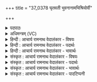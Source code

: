 +++
title = "37_0378 घृतवती भुवनानामभिश्रियोर्वी"

+++
<details><summary>पदपाठः</summary>

घृ꣣त꣡व꣢ती꣣इ꣡ति꣢। भु꣡व꣢꣯नानाम्। अ꣣भिश्रि꣡या꣢। अ꣣भि। श्रि꣡या꣢꣯। उ꣣र्वी꣡इति꣢। पृ꣣थ्वी꣡इति꣢। म꣣धुदु꣡घे꣢। म꣣धु। दु꣢घे꣣इ꣡ति꣢। सु꣣पे꣡श꣢सा। सु꣣। पे꣡श꣢꣯सा। द्या꣡वा꣢꣯। पृ꣣थिवी꣡इति꣢। व꣡रु꣢꣯णस्य। ध꣡र्म꣢꣯णा। वि꣡ष्क꣢꣯भिते। वि। स्क꣣भितेइ꣡ति꣢। अ꣣ज꣡रे꣢। अ꣣। ज꣢रे꣢꣯इ꣡ति꣢। भू꣡रि꣢꣯रेतसा। भू꣡रि꣢꣯। रेत꣣सा। ३७८।
</details>

<details><summary>अधिमन्त्रम् (VC)</summary>

- द्यावापृथिवी
- भरद्वाजो बार्हस्पत्यः
- जगती
- निषादः
- ऐन्द्रं काण्डम्
</details>

<details><summary>हिन्दी : आचार्य रामनाथ वेदालंकार - विषयः</summary>

अगले मन्त्र के देवता द्यावापृथिवी हैं। इसमें कैसे द्युलोक और भूलोक किस प्रकार धृत हैं, यह वर्णन है।
</details>

<details><summary>हिन्दी : आचार्य रामनाथ वेदालंकार - पदार्थः</summary>

पदार्थान्वयभाषाः -  (घृतवती) दीप्तिवाले और जलवाले, (भुवनानाम्) सब लोकों के (अभिश्रिया) शोभा-जनक (उर्वी) बहुत-से पदार्थों से युक्त, (पृथ्वी) विस्तीर्ण, (मधुदुघे) मधुर आदि रसों से भरनेवाले, (सुपेशसा) उत्कृष्ट सुवर्ण वा उत्कृष्ट रूप-रंग से युक्त, (अजरे) अजीर्ण, अच्छिन्न (भूरिरेतसा) बहुत वीर्य व जल को उत्पन्न करनेवाले (द्यावापृथिवी) द्युलोक और भूमिलोक (वरुणस्य) श्रेष्ठ जगदीश्वर, सूर्य वा वायु के (धर्मणा) आकर्षण, धारण आदि गुण से (विष्कभिते) विशेष रूप से धृत हैं ॥९॥
</details>

<details><summary>हिन्दी : आचार्य रामनाथ वेदालंकार - भावार्थः</summary>

भावार्थभाषाः -  मनुष्यों को चाहिए कि भूलोकविद्या और खगोलविद्या को भली-भाँति जानकर सूर्य, चन्द्रमा, नक्षत्र आदियों से तथा पृथिवी से यथायोग्य लाभ प्राप्त करें। वरुण परमेश्वर ही सूर्य, वायु आदि के द्वारा सब लोकों को आकर्षण, धारण आदि से स्थिर किये हुए है, इसलिए उसे भी कभी नहीं भूलना चाहिए ॥९॥
</details>

<details><summary>संस्कृत : आचार्य रामनाथ वेदालंकार - विषयः</summary>

अथ द्यावापृथिवी देवते। कीदृशे द्यावापृथिव्यौ कथं धृते स्त इत्याह।
</details>

<details><summary>संस्कृत : आचार्य रामनाथ वेदालंकार - पदार्थः</summary>

पदार्थान्वयभाषाः -  (घृतवती) घृतवत्यौ, दीप्तिमत्यौ उदकवत्यौ वा। घृ क्षरणदीप्त्योः। घृतमित्युदकनाम जिघर्तेः सिञ्चतिकर्मणः। निरु० ७।२४। (भुवनानाम्) सर्वेषां लोकानाम् (अभिश्रिया२) अभिश्रियौ अभितः सर्वतः श्रीः शोभा लक्ष्मीः याभ्यां ते, (ऊर्वी३) बहुपदार्थयुक्ते, (पृथ्वी) विस्तीर्णे, (मधुदुघे) मधुरादिरसैः प्रपूरिके, (सुपेशसा) शोभनं पेशः सुवर्णं रूपं वा ययोस्ते। पेशस् इति हिरण्यनाम रूपनाम च। निघं० १।२, ३।७। (अजरे) अजीर्णे, (भूरिरेतसा) भूरि बहु रेतो वीर्यम् उदकं वा याभ्यां ते। रेतः इत्युदकनाम। निघं० १।१२। (द्यावापृथिवी) द्युलोकपृथिवीलोकौ (वरुणस्य४) सर्वेभ्यो वरस्य श्रेष्ठस्य जगदीश्वरस्य, सूर्यस्य, वायोर्वा (धर्मणा) आकर्षणधारणादिगुणेन (विष्कभिते) विशेषेण धृते स्तः। घृतवती, उर्वी, पृथ्वी, द्यावापृथिवी इति सर्वत्र ‘सुपां सुलुक्०। अ० ७।१।३९’ इति पूर्वसवर्णदीर्घः। अभिश्रिया सुपेशसा, भूरिरेतसा इति सर्वत्र प्रथमाद्विवचनस्य आकारादेशः। वरुणशब्दो निरुक्ते मध्यमे उत्तमे च स्थाने व्याख्यातः, तेन वायुः सूर्यश्च गृह्यते। ‘वरुणो वृणोतीति सतः’ निरु० १०।४ ॥९॥५
</details>

<details><summary>संस्कृत : आचार्य रामनाथ वेदालंकार - भावार्थः</summary>

भावार्थभाषाः -  मनुष्यैर्भूगोलविद्यां खगोलविद्यां च सम्यग् विज्ञाय सूर्यचन्द्रनक्षत्रादिभ्यः पृथिव्याश्च यथायोग्यं लाभाः प्राप्तव्याः। वरुणः परमेश्वर एव सूर्यपवनादिद्वारा तान् सर्वान् लोकानाकर्षणधारणादिभिः स्थिरीकरोतीति सोऽपि कदाचिन्न विस्मर्तव्यः ॥९॥ ६
</details>

<details><summary>संस्कृत : आचार्य रामनाथ वेदालंकार - पादटिप्पनी</summary>

टिप्पणी:   १. ऋ० ६।७०।१, य० ३४।४५। २. आश्रयणीये—इति वि०। अभिश्रयणीये—इति भ०। ३. उर्वी। उर्विति बहुनाम। अवयवबहुत्वाच्च बहुव्यपदेशः, बह्ववयवे—इति वि०। उर्वी विस्तीर्णे, पृथ्वी बहुकार्यरूपेण प्रथिते च—इति भ०। ४. (वरुणस्य) ‘सूर्यस्य वायोर्वा इति ऋ० ६।७०।१ भाष्ये, सर्वेभ्यो वरस्य श्रेष्ठस्य जगदीश्वरस्य’ इति च य० ३४।४५ भाष्ये—द०। ५. अत्र उर्वी, पृथ्वी, मधुदुघे, सुपेशसा, अजरे, भूरिरेतसा, धर्मणा, विष्कभिते एतेषां पदानामर्थाः ऋ० ६।७०।१ इत्यस्य, ‘अभिश्रिया’ इत्यस्य चार्थः य० ३४।४५ इत्यस्य दयानन्दभाष्याद् गृहीताः। ६. दयानन्दर्षिणा मन्त्रोऽयम् ऋग्भाष्ये ‘भूमिसूर्यौ कीदृशौ स्तः’ इति विषये यजुर्भाष्ये च ईश्वरोपासनाविषये व्याख्यातः।
</details>
